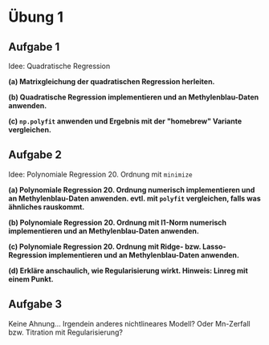 # Übung 1


## Aufgabe 1

<!--- ANCHOR: aufgabe_1 --->
Idee: Quadratische Regression

**(a) Matrixgleichung der quadratischen Regression herleiten.**

**(b) Quadratische Regression implementieren und an Methylenblau-Daten 
anwenden.**

**(c) `np.polyfit` anwenden und Ergebnis mit der "homebrew" Variante
vergleichen.**
<!--- ANCHOR_END: aufgabe_1 --->

## Aufgabe 2

<!--- ANCHOR: aufgabe_2 --->
Idee: Polynomiale Regression 20. Ordnung mit `minimize`

**(a) Polynomiale Regression 20. Ordnung numerisch implementieren
und an Methylenblau-Daten anwenden.
evtl. mit `polyfit` vergleichen, falls was ähnliches rauskommt.**

**(b) Polynomiale Regression 20. Ordnung mit l1-Norm numerisch implementieren
und an Methylenblau-Daten anwenden.**

**(c) Polynomiale Regression 20. Ordnung mit Ridge- bzw. Lasso-Regression
implementieren und an Methylenblau-Daten anwenden.**

**(d) Erkläre anschaulich, wie Regularisierung wirkt. 
Hinweis: Linreg mit einem Punkt.**
<!--- ANCHOR_END: aufgabe_2 --->

## Aufgabe 3

<!--- ANCHOR: aufgabe_3 --->
Keine Ahnung... Irgendein anderes nichtlineares Modell?
Oder Mn-Zerfall bzw. Titration mit Regularisierung?
<!--- ANCHOR_END: aufgabe_3 --->


